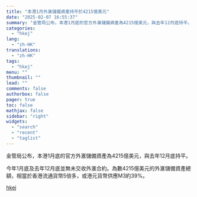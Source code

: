 ```yaml
---
title: "本港1月外滙儲備資產持平於4215億美元"
date: "2025-02-07 16:55:37"
summary: "金管局公布，本港1月底的官方外滙儲備資產為4215億美元，與去年12月底持平。 今年1月底及去年12..."
categories:
  - "hkej"
lang:
  - "zh-HK"
translations:
  - "zh-HK"
tags:
  - "hkej"
menu: ""
thumbnail: ""
lead: ""
comments: false
authorbox: false
pager: true
toc: false
mathjax: false
sidebar: "right"
widgets:
  - "search"
  - "recent"
  - "taglist"
---
```


金管局公布，本港1月底的官方外滙儲備資產為4215億美元，與去年12月底持平。

今年1月底及去年12月底並無未交收外滙合約。為數4215億美元的外滙儲備資產總額，相當於香港流通貨幣5倍多，或港元貨幣供應M3約39%。

[hkej](https://www2.hkej.com/instantnews/hongkong/article/3995190/%E6%9C%AC%E6%B8%AF1%E6%9C%88%E5%A4%96%E6%BB%99%E5%84%B2%E5%82%99%E8%B3%87%E7%94%A2%E6%8C%81%E5%B9%B3%E6%96%BC4215%E5%84%84%E7%BE%8E%E5%85%83)
